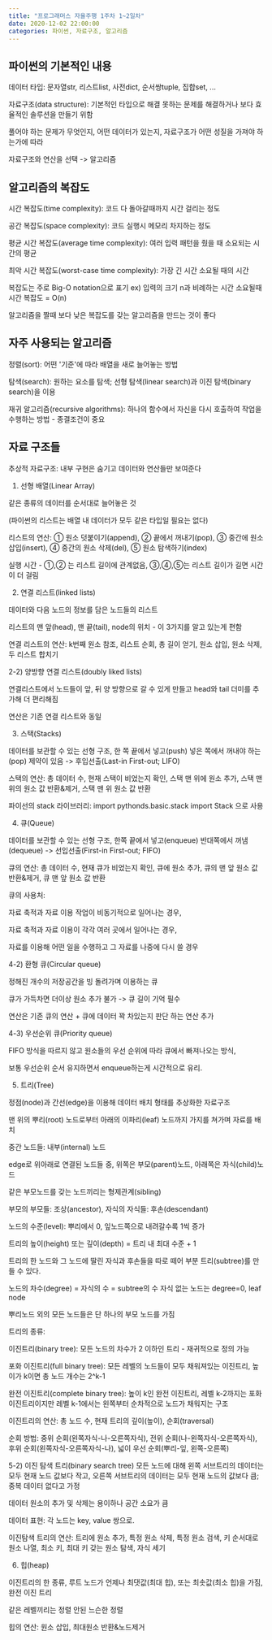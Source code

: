 ```yaml
---
title: "프로그래머스 자율주행 1주차 1~2일차"
date: 2020-12-02 22:00:00
categories: 파이썬, 자료구조, 알고리즘
---
```


파이썬의 기본적인 내용
-

데이터 타입: 문자열str, 리스트list, 사전dict, 순서쌍tuple, 집합set, ...

자료구조(data structure): 기본적인 타입으로 해결 못하는 문제를 해결하거나 보다 효율적인 솔루션을 만들기 위함

풀어야 하는 문제가 무엇인지, 어떤 데이터가 있는지, 자료구조가 어떤 성질을 가져야 하는가에 따라

자료구조와 연산을 선택 -> 알고리즘


알고리즘의 복잡도
-

시간 복잡도(time complexity): 코드 다 돌아갈때까지 시간 걸리는 정도

공간 복잡도(space complexity): 코드 실행시 메모리 차지하는 정도

평균 시간 복잡도(average time complexity): 여러 입력 패턴을 줬을 때 소요되는 시간의 평균

최악 시간 복잡도(worst-case time complexity): 가장 긴 시간 소요될 때의 시간

복잡도는 주로 Big-O notation으로 표기 ex) 입력의 크기 n과 비례하는 시간 소요될때 시간 복잡도 = O(n)

알고리즘을 짤때 보다 낮은 복잡도를 갖는 알고리즘을 만드는 것이 좋다

자주 사용되는 알고리즘
-

정렬(sort): 어떤 '기준'에 따라 배열을 새로 늘어놓는 방법

탐색(search): 원하는 요소를 탐색; 선형 탐색(linear search)과 이진 탐색(binary search)을 이용

재귀 알고리즘(recursive algorithms): 하나의 함수에서 자신을 다시 호출하여 작업을 수행하는 방법 - 종결조건이 중요

자료 구조들
-

추상적 자료구조: 내부 구현은 숨기고 데이터와 연산들만 보여준다

  1) 선형 배열(Linear Array)

  같은 종류의 데이터를 순서대로 늘어놓은 것

  (파이썬의 리스트는 배열 내 데이터가 모두 같은 타입일 필요는 없다)

  리스트의 연산: ① 원소 덧붙이기(append), ② 끝에서 꺼내기(pop), ③ 중간에 원소 삽입(insert), ④ 중간의 원소 삭제(del), ⑤ 원소 탐색하기(index)

  실행 시간 - ①,② 는 리스트 길이에 관계없음, ③,④,⑤는 리스트 길이가 길면 시간이 더 걸림


  2) 연결 리스트(linked lists)

  데이터와 다음 노드의 정보를 담은 노드들의 리스트

  리스트의 맨 앞(head), 맨 끝(tail), node의 위치 - 이 3가지를 알고 있는게 편함

  연결 리스트의 연산: k번째 원소 참조, 리스트 순회, 총 길이 얻기, 원소 삽입, 원소 삭제, 두 리스트 합치기

  2-2) 양방향 연결 리스트(doubly liked lists)
  
  연결리스트에서 노드들이 앞, 뒤 양 방향으로 갈 수 있게 만들고 head와 tail 더미를 추가해 더 편리해짐
  
  연산은 기존 연결 리스트와 동일
  
  3) 스택(Stacks)
  
  데이터를 보관할 수 있는 선형 구조, 
  한 쪽 끝에서 넣고(push) 넣은 쪽에서 꺼내야 하는(pop) 제약이 있음 -> 후입선출(Last-in First-out; LIFO)
  
  스택의 연산: 총 데이터 수, 현재 스택이 비었는지 확인, 스택 맨 위에 원소 추가, 스택 맨 위의 원소 값 반환&제거, 스택 맨 위 원소 값 반환
  
  파이선의 stack 라이브러리: import pythonds.basic.stack import Stack 으로 사용
  
  4) 큐(Queue)
  
  데이터를 보관할 수 있는 선형 구조,
  한쪽 끝에서 넣고(enqueue) 반대쪽에서 꺼냄(dequeue) -> 선입선출(First-in First-out; FIFO)
  
  큐의 연산: 총 데이터 수, 현재 큐가 비었는지 확인, 큐에 원소 추가, 큐의 맨 앞 원소 값 반환&제거, 큐 맨 앞 원소 값 반환
  
  큐의 사용처:
  
  자료 축적과 자료 이용 작업이 비동기적으로 일어나는 경우, 
  
  자료 축적과 자료 이용이 각각 여러 곳에서 일어나는 경우,
  
  자료를 이용해 어떤 일을 수행하고 그 자료를 나중에 다시 쓸 경우
  
  4-2) 환형 큐(Circular queue)
  
  정해진 개수의 저장공간을 빙 돌려가며 이용하는 큐
  
  큐가 가득차면 더이상 원소 추가 불가 -> 큐 길이 기억 필수
  
  연산은 기존 큐의 연산 + 큐에 데이터 꽉 차있는지 판단 하는 연산 추가
  
  4-3) 우선순위 큐(Priority queue)
  
  FIFO 방식을 따르지 않고 원소들의 우선 순위에 따라 큐에서 빠져나오는 방식,
  
  보통 우선순위 순서 유지하면서 enqueue하는게 시간적으로 유리.
  
  5) 트리(Tree)
  
  정점(node)과 간선(edge)을 이용해 데이터 배치 형태를 추상화한 자료구조
  
  맨 위의 뿌리(root) 노드로부터 아래의 이파리(leaf) 노드까지 가지를 쳐가며 자료를 배치
  
  중간 노드들: 내부(internal) 노드
  
  edge로 위아래로 연결된 노드들 중, 위쪽은 부모(parent)노드, 아래쪽은 자식(child)노드
  
  같은 부모노드를 갖는 노드끼리는 형제관계(sibling)
  
  부모의 부모들: 조상(ancestor), 자식의 자식들: 후손(descendant)
  
  노드의 수준(level): 뿌리에서 0, 잎노드쪽으로 내려갈수록 1씩 증가
  
  트리의 높이(height) 또는 깊이(depth) = 트리 내 최대 수준 + 1
  
  트리의 한 노드와 그 노드에 딸린 자식과 후손들을 따로 떼어 부분 트리(subtree)를 만들 수 있다.
  
  노드의 차수(degree) = 자식의 수 = subtree의 수 
  자식 없는 노드는 degree=0, leaf node
  
  뿌리노드 외의 모든 노드들은 단 하나의 부모 노드를 가짐
  
  트리의 종류:
  
  이진트리(binary tree):
  모든 노드의 차수가 2 이하인 트리 - 재귀적으로 정의 가능
  
  포화 이진트리(full binary tree): 
  모든 레벨의 노드들이 모두 채워져있는 이진트리, 높이가 k이면 총 노드 개수는 2^k-1
  
  완전 이진트리(complete binary tree):
  높이 k인 완전 이진트리, 
  레벨 k-2까지는 포화 이진트리이지만 레벨 k-1에서는 왼쪽부터 순차적으로 노드가 채워지는 구조
  
  이진트리의 연산: 총 노드 수, 현재 트리의 깊이(높이), 순회(traversal)
  
  순회 방법: 중위 순회(왼쪽자식-나-오른쪽자식),
  전위 순회(나-왼쪽자식-오른쪽자식), 
  후위 순회(왼쪽자식-오른쪽자식-나),
  넓이 우선 순회(뿌리-잎, 왼쪽-오른쪽)
  
  5-2) 이진 탐색 트리(binary search tree)
  모든 노드에 대해 왼쪽 서브트리의 데이터는 모두 현재 노드 값보다 작고, 
  오른쪽 서브트리의 데이터는 모두 현재 노드의 값보다 큼; 중복 데이터 없다고 가정
  
  데이터 원소의 추가 및 삭제는 용이하나 공간 소요가 큼
  
  데이터 표현: 각 노드는 key, value 쌍으로.
  
  이진탐색 트리의 연산: 트리에 원소 추가, 특정 원소 삭제, 특정 원소 검색, 키 순서대로 원소 나열, 최소 키, 최대 키 갖는 원소 탐색, 자식 세기
  
  6) 힙(heap)
  
  이진트리의 한 종류,
  루트 노드가 언제나 최댓값(최대 힙), 또는 최솟값(최소 힙)을 가짐,
  완전 이진 트리
  
  같은 레벨끼리는 정렬 안된 느슨한 정렬
  
  힙의 연산: 원소 삽입, 최대원소 반환&노드제거
